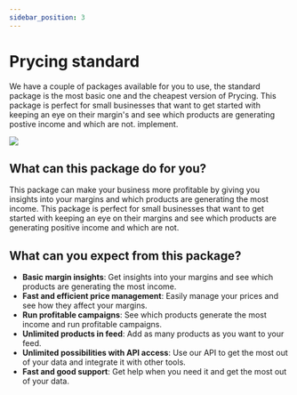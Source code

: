 ```yaml
---
sidebar_position: 3
---
```


# Prycing standard

We have a couple of packages available for you to use, the standard package is the most basic one and the cheapest
version of Prycing.
This package is perfect for small businesses that want to get started with keeping an eye on their margin's and see
which products are generating postive income and which are not.
implement.

![](/img/standard.png)

## What can this package do for you?

This package can make your business more profitable by giving you insights into your margins and which products are
generating the most income. This package is perfect for small businesses that want to get started with keeping an eye on
their margins and see which products are generating positive income and which are not.

## What can you expect from this package?

- **Basic margin insights**: Get insights into your margins and see which products are generating the most income.
- **Fast and efficient price management**: Easily manage your prices and see how they affect your margins.
- **Run profitable campaigns**: See which products generate the most income and run profitable campaigns.
- **Unlimited products in feed**: Add as many products as you want to your feed.
- **Unlimited possibilities with API access**: Use our API to get the most out of your data and integrate it with other
  tools.
- **Fast and good support**: Get help when you need it and get the most out of your data.
